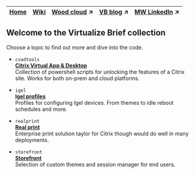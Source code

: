 |[Home](https://github.com/virtualizebrief)|[Wiki](https://github.com/virtualizebrief/home/wiki)|[Wood cloud](https://marketplace.woodcloud.one/) :arrow_upper_right:|[VB blog](https://virtualizebrief.woodcloud.one/) :arrow_upper_right:|[MW LinkedIn](https://www.linkedin.com/in/michaelcharleswood/) :arrow_upper_right:
|---|---|---|---|---|

## Welcome to the Virtualize Brief collection
Choose a topic to find out more and dive into the code.

- `cvadtools` <br>
[**Citrix Virtual App & Desktop**](cvadtools) <br>
Collection of powershell scripts for unlocking the features of a Citrix site. Works for both on-prem and cloud platforms.

- `igel` <br>
[**Igel profiles**](igel) <br>
Profiles for configuring Igel devices. From themes to idle reboot schedules and more.

- `realprint` <br>
[**Real print**](realprint) <br>
Enterprise print solution taylor for Citrix though would do well in many deployments.

- `storefront` <br>
[**Storefront**](storefront) <br>
Selection of custom themes and session manager for end users.
